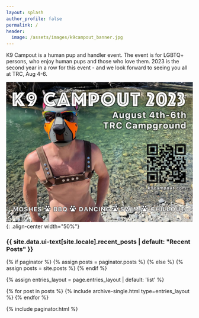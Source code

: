 ```yaml
---
layout: splash
author_profile: false
permalink: /
header:
  image: /assets/images/k9campout_banner.jpg
---
```


K9 Campout is a human pup and handler event. The event is for LGBTQ+ persons, who enjoy human pups and those who love them. 2023 is the second year in a row for this event - and we look forward to seeing you all at TRC, Aug 4-6.

![image-center](/assets/images/2023-flyer.jpg){: .align-center width="50%"}

<h3 class="archive__subtitle">{{ site.data.ui-text[site.locale].recent_posts | default: "Recent Posts" }}</h3>

{% if paginator %}
  {% assign posts = paginator.posts %}
{% else %}
  {% assign posts = site.posts %}
{% endif %}

{% assign entries_layout = page.entries_layout | default: 'list' %}
<div class="entries-{{ entries_layout }}">
  {% for post in posts %}
    {% include archive-single.html type=entries_layout %}
  {% endfor %}
</div>

{% include paginator.html %}